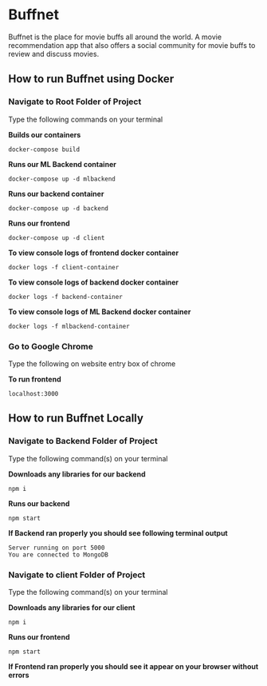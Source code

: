 # Buffnet

Buffnet is the place for movie buffs all around the world. A movie recommendation app that also offers a social community for movie buffs to review and discuss movies.

## How to run Buffnet using Docker

### Navigate to Root Folder of Project

Type the following commands on your terminal

**Builds our containers**

```
docker-compose build
```

**Runs our ML Backend container**

```
docker-compose up -d mlbackend
```

**Runs our backend container**

```
docker-compose up -d backend
```

**Runs our frontend**

```
docker-compose up -d client
```

**To view console logs of frontend docker container**

```
docker logs -f client-container
```

**To view console logs of backend docker container**

```
docker logs -f backend-container
```

**To view console logs of ML Backend docker container**

```
docker logs -f mlbackend-container
```

### Go to Google Chrome

Type the following on website entry box of chrome

**To run frontend**

```
localhost:3000
```

## How to run Buffnet Locally

### Navigate to Backend Folder of Project

Type the following command(s) on your terminal

**Downloads any libraries for our backend**

```
npm i
```

**Runs our backend**

```
npm start
```

**If Backend ran properly you should see following terminal output**

```
Server running on port 5000
You are connected to MongoDB
```

### Navigate to client Folder of Project

Type the following command(s) on your terminal

**Downloads any libraries for our client**

```
npm i
```

**Runs our frontend**

```
npm start
```

**If Frontend ran properly you should see it appear on your browser without errors**
